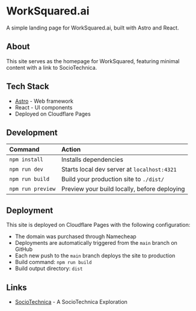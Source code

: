 # WorkSquared.ai

A simple landing page for WorkSquared.ai, built with Astro and React.

## About

This site serves as the homepage for WorkSquared, featuring minimal content with a link to SocioTechnica.

## Tech Stack

- [Astro](https://astro.build/) - Web framework
- React - UI components
- Deployed on Cloudflare Pages

## Development

| Command                   | Action                                           |
| :------------------------ | :----------------------------------------------- |
| `npm install`             | Installs dependencies                            |
| `npm run dev`             | Starts local dev server at `localhost:4321`      |
| `npm run build`           | Build your production site to `./dist/`          |
| `npm run preview`         | Preview your build locally, before deploying     |

## Deployment

This site is deployed on Cloudflare Pages with the following configuration:

- The domain was purchased through Namecheap
- Deployments are automatically triggered from the `main` branch on GitHub
- Each new push to the `main` branch deploys the site to production
- Build command: `npm run build`
- Build output directory: `dist`

## Links

- [SocioTechnica](https://sociotechnica.org) - A SocioTechnica Exploration